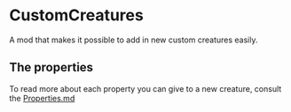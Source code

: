 # CustomCreatures
A mod that makes it possible to add in new custom creatures easily.

## The properties
To read more about each property you can give to a new creature, consult the [Properties.md](./Properties.md)